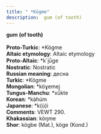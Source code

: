 ```yaml
---
title: " *Kögme"
description:  gum (of tooth)
---
```

<p data-pagefind-weight="0.5">
<strong> gum (of tooth)</strong><br><br>
<strong>Proto-Turkic</strong>:  *Kögme<br>
<strong>Altaic etymology</strong>:  Altaic etymology<br>
<strong> Proto-Altaic</strong>:  *k`i̯ū̀ge<br>
<strong>Nostratic</strong>:  Nostratic<br>
<strong>Russian meaning</strong>:  десна<br>
<strong>Turkic</strong>:  *Kögme<br>
<strong>Mongolian</strong>:  *köɣemej<br>
<strong>Tungus-Manchu</strong>:  *xǖkte<br>
<strong>Korean</strong>:  *kǝ̀húm<br>
<strong>Japanese</strong>:  *k(ù)i<br>
<strong>Comments</strong>:  VEWT 290.<br>
<strong>Khakassian</strong>:  köŋme<br>
<strong>Shor</strong>:  kögbe (Mat.), köge (Kond.)<br>

</p>
